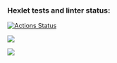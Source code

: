 ### Hexlet tests and linter status:
[![Actions Status](https://github.com/12Zuzu12/frontend-project-46/workflows/hexlet-check/badge.svg)](https://github.com/12Zuzu12/frontend-project-46/actions)


<a href="https://codeclimate.com/github/12Zuzu12/frontend-project-46/maintainability"><img src="https://api.codeclimate.com/v1/badges/b096d879206e0b05e5e3/maintainability" /></a>

<a href="https://codeclimate.com/github/12Zuzu12/frontend-project-46/test_coverage"><img src="https://api.codeclimate.com/v1/badges/b096d879206e0b05e5e3/test_coverage" /></a>
